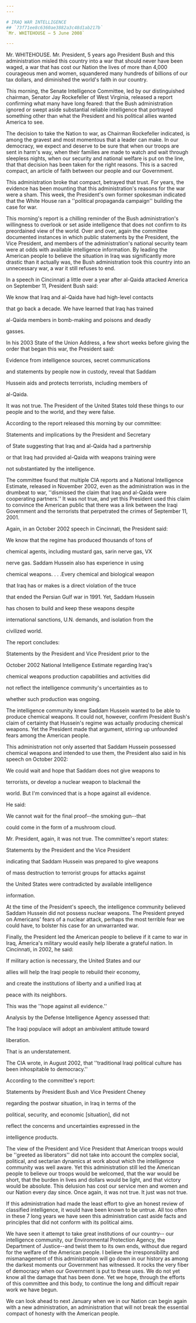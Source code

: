 ```yaml
---
---

# IRAQ WAR INTELLIGENCE
## `73f71ee8c6360ae3882a3c48d1ab217b`
`Mr. WHITEHOUSE — 5 June 2008`

---
```



Mr. WHITEHOUSE. Mr. President, 5 years ago President Bush and this 
administration misled this country into a war that should never have 
been waged, a war that has cost our Nation the lives of more than 4,000 
courageous men and women, squandered many hundreds of billions of our 
tax dollars, and diminished the world's faith in our country.

This morning, the Senate Intelligence Committee, led by our 
distinguished chairman, Senator Jay Rockefeller of West Virginia, 
released a report confirming what many have long feared: that the Bush 
administration ignored or swept aside substantial reliable intelligence 
that portrayed something other than what the President and his 
political allies wanted America to see.

The decision to take the Nation to war, as Chairman Rockefeller 
indicated, is among the gravest and most momentous that a leader can 
make. In our democracy, we expect and deserve to be sure that when our 
troops are sent in harm's way, when their families are made to watch 
and wait through sleepless nights, when our security and national 
welfare is put on the line, that that decision has been taken for the 
right reasons. This is a sacred compact, an article of faith between 
our people and our Government.

This administration broke that compact, betrayed that trust. For 
years, the evidence has been mounting that this administration's 
reasons for the war were a sham. This week, the President's own former 
spokesman indicated that the White House ran a ''political propaganda 
campaign'' building the case for war.

This morning's report is a chilling reminder of the Bush 
administration's willingness to overlook or set aside intelligence that 
does not confirm to its preordained view of the world. Over and over, 
again the committee documented instances in which public statements by 
the President, the Vice President, and members of the administration's 
national security team were at odds with available intelligence 
information. By leading the American people to believe the situation in 
Iraq was significantly more drastic than it actually was, the Bush 
administration took this country into an unnecessary war, a war it 
still refuses to end.

In a speech in Cincinnati a little over a year after al-Qaida 
attacked America on September 11, President Bush said:




 We know that Iraq and al-Qaida have had high-level contacts 


 that go back a decade. We have learned that Iraq has trained 


 al-Qaida members in bomb-making and poisons and deadly 


 gasses.


In his 2003 State of the Union Address, a few short weeks before 
giving the order that began this war, the President said:




 Evidence from intelligence sources, secret communications 


 and statements by people now in custody, reveal that Saddam 


 Hussein aids and protects terrorists, including members of 


 al-Qaida.


It was not true. The President of the United States told these things 
to our people and to the world, and they were false.

According to the report released this morning by our committee:




 Statements and implications by the President and Secretary 


 of State suggesting that Iraq and al-Qaida had a partnership 


 or that Iraq had provided al-Qaida with weapons training were 


 not substantiated by the intelligence.


The committee found that multiple CIA reports and a National 
Intelligence Estimate, released in November 2002, even as the 
administration was in the drumbeat to war, ''dismissed the claim that 
Iraq and al-Qaida were cooperating partners.'' It was not true, and yet 
this President used this claim to convince the American public that 
there was a link between the Iraqi Government and the terrorists that 
perpetrated the crimes of September 11, 2001.

Again, in an October 2002 speech in Cincinnati, the President said:




 We know that the regime has produced thousands of tons of 


 chemical agents, including mustard gas, sarin nerve gas, VX 


 nerve gas. Saddam Hussein also has experience in using 


 chemical weapons. . . .Every chemical and biological weapon 


 that Iraq has or makes is a direct violation of the truce 


 that ended the Persian Gulf war in 1991. Yet, Saddam Hussein 


 has chosen to build and keep these weapons despite 


 international sanctions, U.N. demands, and isolation from the 


 civilized world.


The report concludes:




 Statements by the President and Vice President prior to the 


 October 2002 National Intelligence Estimate regarding Iraq's 


 chemical weapons production capabilities and activities did 


 not reflect the intelligence community's uncertainties as to 


 whether such production was ongoing.


The intelligence community knew Saddam Hussein wanted to be able to 
produce chemical weapons. It could not, however, confirm President 
Bush's claim of certainty that Hussein's regime was actually producing 
chemical weapons. Yet the President made that argument, stirring up 
unfounded fears among the American people.

This administration not only asserted that Saddam Hussein possessed 
chemical weapons and intended to use them, the President also said in 
his speech on October 2002:




 We could wait and hope that Saddam does not give weapons to 


 terrorists, or develop a nuclear weapon to blackmail the 


 world. But I'm convinced that is a hope against all evidence.





He said:




 We cannot wait for the final proof--the smoking gun--that 


 could come in the form of a mushroom cloud.


Mr. President, again, it was not true. The committee's report states:




 Statements by the President and the Vice President 


 indicating that Saddam Hussein was prepared to give weapons 


 of mass destruction to terrorist groups for attacks against 


 the United States were contradicted by available intelligence 


 information.


At the time of the President's speech, the intelligence community 
believed Saddam Hussein did not possess nuclear weapons. The President 
preyed on Americans' fears of a nuclear attack, perhaps the most 
terrible fear we could have, to bolster his case for an unwarranted 
war.

Finally, the President led the American people to believe if it came 
to war in Iraq, America's military would easily help liberate a 
grateful nation. In Cincinnati, in 2002, he said:




 If military action is necessary, the United States and our 


 allies will help the Iraqi people to rebuild their economy, 


 and create the institutions of liberty and a unified Iraq at 


 peace with its neighbors.


This was the ''hope against all evidence.''

Analysis by the Defense Intelligence Agency assessed that:




 The Iraqi populace will adopt an ambivalent attitude toward 


 liberation.


That is an understatement.

The CIA wrote, in August 2002, that ''traditional Iraqi political 
culture has been inhospitable to democracy.''

According to the committee's report:




 Statements by President Bush and Vice President Cheney 


 regarding the postwar situation, in Iraq in terms of the 


 political, security, and economic [situation], did not 


 reflect the concerns and uncertainties expressed in the 


 intelligence products.


The view of the President and Vice President that American troops 
would be ''greeted as liberators'' did not take into account the 
complex social, political, and sectarian dynamics at work about which 
the intelligence community was well aware. Yet this administration 
still led the American people to believe our troops would be welcomed, 
that the war would be short, that the burden in lives and dollars would 
be light, and that victory would be absolute. This delusion has cost 
our service men and women and our Nation every day since. Once again, 
it was not true. It just was not true.

If this administration had made the least effort to give an honest 
review of classified intelligence, it would have been known to be 
untrue. All too often in these 7 long years we have seen this 
administration cast aside facts and principles that did not conform 
with its political aims.

We have seen it attempt to take great institutions of our country--
our intelligence community, our Environmental Protection Agency, the 
Department of Justice--and twist them to its own ends, without due 
regard for the welfare of the American people. I believe the 
irresponsibility and mismanagement of this administration will go down 
in our history as among the darkest moments our Government has 
witnessed. It rocks the very fiber of democracy when our Government is 
put to these uses. We do not yet know all the damage that has been 
done. Yet we hope, through the efforts of this committee and this body, 
to continue the long and difficult repair work we have begun.

We can look ahead to next January when we in our Nation can begin 
again with a new administration, an administration that will not break 
the essential compact of honesty with the American people.
